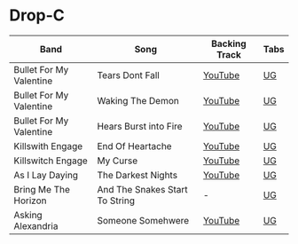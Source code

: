 # Drop-C

| Band | Song | Backing Track | Tabs
| --- | --- | --- | --- |
| Bullet For My Valentine | Tears Dont Fall | [YouTube](https://www.youtube.com/watch?v=3xcoQlTI49o) | [UG](https://tabs.ultimate-guitar.com/tab/bullet-for-my-valentine/tears-dont-fall-official-1936173)
| Bullet For My Valentine | Waking The Demon | [YouTube](https://www.youtube.com/watch?v=NR-zYto3rxk) | [UG](https://tabs.ultimate-guitar.com/tab/bullet-for-my-valentine/waking-the-demon-official-1936265)
| Bullet For My Valentine | Hears Burst into Fire | [YouTube](https://www.youtube.com/watch?v=CGK0lYJ4B9w) | [UG](https://tabs.ultimate-guitar.com/tab/bullet-for-my-valentine/hearts-burst-into-fire-official-1974173)
| Killswith Engage | End Of Heartache | [YouTube](https://www.youtube.com/watch?v=RjPmST6pzPI) | [UG](https://tabs.ultimate-guitar.com/tab/killswitch-engage/the-end-of-heartache-official-2185009)
| Killswitch Engage | My Curse | [YouTube](https://www.youtube.com/watch?v=Gb_jau97dcM) | [UG](https://tabs.ultimate-guitar.com/tab/killswitch-engage/my-curse-official-1916619)
| As I Lay Daying | The Darkest Nights | [YouTube](https://www.youtube.com/watch?v=rrzCxWcPiaU&list=RDrrzCxWcPiaU) | [UG](https://tabs.ultimate-guitar.com/tab/as-i-lay-dying/the-darkest-nights-official-2216105)
| Bring Me The Horizon | And The Snakes Start To String | - | [UG](https://tabs.ultimate-guitar.com/tab/bring-me-the-horizon/and-the-snakes-start-to-sing-guitar-pro-1869859ß)
| Asking Alexandria | Someone Somehwere | [YouTube](https://www.youtube.com/watch?v=H0n6vCfaPEs) | [UG](https://tabs.ultimate-guitar.com/tab/asking-alexandria/someone-somewhere-official-2175903)
